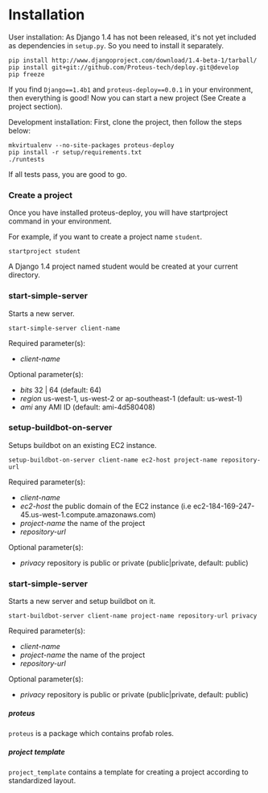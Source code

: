 # Installation
User installation:
    As Django 1.4 has not been released, it's not yet included as dependencies in `setup.py`. So you need to install it separately.

    pip install http://www.djangoproject.com/download/1.4-beta-1/tarball/
    pip install git+git://github.com/Proteus-tech/deploy.git@develop
    pip freeze

If you find `Django==1.4b1` and `proteus-deploy==0.0.1` in your environment, then everything is good! Now you can start a new project (See Create a project section).

Development installation:
    First, clone the project, then follow the steps below:

    mkvirtualenv --no-site-packages proteus-deploy
    pip install -r setup/requirements.txt
    ./runtests

If all tests pass, you are good to go.

### Create a project
Once you have installed proteus-deploy, you will have startproject command in your environment.

For example, if you want to create a project name `student`.

    startproject student

A Django 1.4 project named student would be created at your current directory.

### start-simple-server
Starts a new server.

    start-simple-server client-name

Required parameter(s):

- *client-name*

Optional parameter(s):

- *bits* 32 | 64 (default: 64)
- *region* us-west-1, us-west-2 or ap-southeast-1 (default: us-west-1)
- *ami* any AMI ID (default: ami-4d580408)

### setup-buildbot-on-server
Setups buildbot on an existing EC2 instance.

    setup-buildbot-on-server client-name ec2-host project-name repository-url 

Required parameter(s):

- *client-name*
- *ec2-host* the public domain of the EC2 instance (i.e ec2-184-169-247-45.us-west-1.compute.amazonaws.com)
- *project-name* the name of the project
- *repository-url*

Optional parameter(s):

- *privacy* repository is public or private (public|private, default: public)

### start-simple-server
Starts a new server and setup buildbot on it.

    start-buildbot-server client-name project-name repository-url privacy

Required parameter(s):

- *client-name*
- *project-name* the name of the project
- *repository-url*

Optional parameter(s):

- *privacy* repository is public or private (public|private, default: public)

##### proteus
`proteus` is a package which contains profab roles.

##### project template
`project_template` contains a template for creating a project according to standardized layout.
